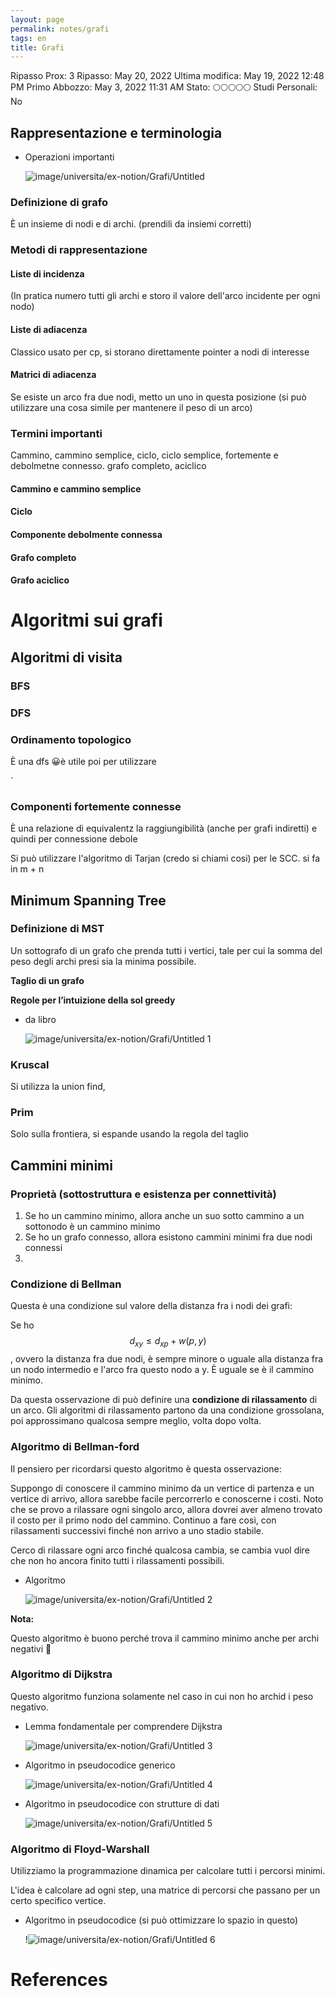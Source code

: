 ```yaml
---
layout: page
permalink: notes/grafi
tags: en
title: Grafi
---
```


Ripasso Prox: 3
Ripasso: May 20, 2022
Ultima modifica: May 19, 2022 12:48 PM
Primo Abbozzo: May 3, 2022 11:31 AM
Stato: 🌕🌕🌕🌕🌕
Studi Personali: No

## Rappresentazione e terminologia

- Operazioni importanti

    <img src="/images/notes/image/universita/ex-notion/Grafi/Untitled.png" alt="image/universita/ex-notion/Grafi/Untitled">

### Definizione di grafo
È un insieme di nodi e di archi. (prendili da insiemi corretti)

### Metodi di rappresentazione
#### Liste di incidenza

(In pratica numero tutti gli archi e storo il valore dell'arco incidente per ogni nodo)

#### Liste di adiacenza

Classico usato per cp, si storano direttamente pointer a nodi di interesse

#### Matrici di adiacenza

Se esiste un arco fra due nodi, metto un uno in questa posizione (si può utilizzare una cosa simile per mantenere il peso di un arco)

### Termini importanti

Cammino, cammino semplice, ciclo, ciclo semplice, fortemente e debolmetne connesso. grafo completo, aciclico

#### Cammino e cammino semplice

#### Ciclo

#### Componente debolmente connessa
#### Grafo completo
#### Grafo aciclico


# Algoritmi sui grafi
## Algoritmi di visita

### BFS

### DFS

### Ordinamento topologico

È una dfs 😀è utile poi per utilizzare

`

### Componenti fortemente connesse

È una relazione di equivalentz la raggiungibilità (anche per grafi indiretti) e quindi per connessione debole

Si può utilizzare l'algoritmo di Tarjan (credo si chiami cosi) per le SCC. si fa in m + n

## Minimum Spanning Tree

### Definizione di MST

Un sottografo di un grafo che prenda tutti i vertici, tale per cui la somma del peso degli archi presi sia la minima possibile.

**Taglio di un grafo**

**Regole per l’intuizione della sol greedy**

- da libro

    <img src="/images/notes/image/universita/ex-notion/Grafi/Untitled 1.png" alt="image/universita/ex-notion/Grafi/Untitled 1">


### Kruscal

Si utilizza la union find,

### Prim

Solo sulla frontiera, si espande usando la regola del taglio

## Cammini minimi

### Proprietà (sottostruttura e esistenza per connettività)

1. Se ho un cammino minimo, allora anche un suo sotto cammino a un sottonodo è un cammino minimo
2. Se ho un grafo connesso, allora esistono cammini minimi fra due nodi connessi
3.

### Condizione di Bellman

Questa è una condizione sul valore della distanza fra i nodi dei grafi:

Se ho $$d_{xy} \leq d_{xp} + w(p, y)$$, ovvero la distanza fra due nodi, è sempre minore o uguale alla distanza fra un nodo intermedio e l'arco fra questo nodo a y. È uguale se è il cammino minimo.

Da questa osservazione di può definire una **condizione di rilassamento** di un arco.
Gli algoritmi di rilassamento partono da una condizione grossolana, poi approssimano qualcosa sempre meglio, volta dopo volta.

### Algoritmo di Bellman-ford

Il pensiero per ricordarsi questo algoritmo è questa osservazione:

Suppongo di conoscere il cammino minimo da un vertice di partenza e un vertice di arrivo, allora sarebbe facile percorrerlo e conoscerne i costi. Noto che se provo a rilassare ogni singolo arco, allora dovrei aver almeno trovato il costo per il primo nodo del cammino. Continuo a fare così, con rilassamenti successivi finché non arrivo a uno stadio stabile.

Cerco di rilassare ogni arco finché qualcosa cambia, se cambia vuol dire che non ho ancora finito tutti i rilassamenti possibili.

- Algoritmo

    <img src="/images/notes/image/universita/ex-notion/Grafi/Untitled 2.png" alt="image/universita/ex-notion/Grafi/Untitled 2">


**Nota:**

Questo algoritmo è buono perché trova il cammino minimo anche per archi negativi 🌠

### Algoritmo di Dijkstra

Questo algoritmo funziona solamente nel caso in cui non ho archid i peso negativo.

- Lemma fondamentale per comprendere Dijkstra

    <img src="/images/notes/image/universita/ex-notion/Grafi/Untitled 3.png" alt="image/universita/ex-notion/Grafi/Untitled 3">

- Algoritmo in pseudocodice generico

    <img src="/images/notes/image/universita/ex-notion/Grafi/Untitled 4.png" alt="image/universita/ex-notion/Grafi/Untitled 4">

- Algoritmo in pseudocodice con strutture di dati

    <img src="/images/notes/image/universita/ex-notion/Grafi/Untitled 5.png" alt="image/universita/ex-notion/Grafi/Untitled 5">


### Algoritmo di Floyd-Warshall

Utilizziamo la programmazione dinamica per calcolare tutti i percorsi minimi.

L'idea è calcolare ad ogni step, una matrice di percorsi che passano per un certo specifico vertice.

- Algoritmo in pseudocodice (si può ottimizzare lo spazio in questo)

    !<img src="/images/notes/image/universita/ex-notion/Grafi/Untitled 6.png" alt="image/universita/ex-notion/Grafi/Untitled 6">




# References